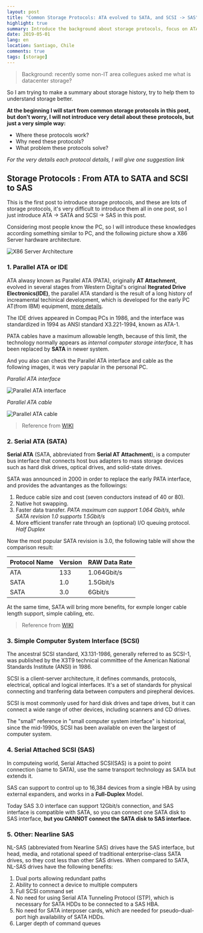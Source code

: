 ```yaml
---
layout: post
title: "Common Storage Protocols: ATA evolved to SATA, and SCSI -> SAS"
highlight: true
summary: Introduce the background about storage protocols, focus on ATA to SATA and SCSI to SAS
date: 2019-05-01
lang: en
location: Santiago, Chile
comments: true
tags: [storage]
---
```


> Background: recently some non-IT area collegues asked me what is datacenter storage? 

So I am trying to make a summary about storage history, try to help them to understand storage better. 

**At the beginning I will start from common storage protocols in this post, but don't worry, I will not introduce very detail about these protocols, but just a very simple way:**

* Where these protocols work?
* Why need these protocols?
* What problem these protocols solve?

_For the very details each protocol details, I will give one suggestion link_

## Storage Protocols : From ATA to SATA and SCSI to SAS
This is the first post to introduce storage protocols, and these are lots of storage protocols, it's very difficult to introduce them all in one post, so I just introduce ATA -> SATA and SCSI -> SAS in this post. 

Considering most people know the PC, so I will introduce these knowledges according something similar to PC, and the following picture show a X86 Server hardware architecture.

<img src="{{ site.baseurl }}/img/posts/20190501_X86-Server-Architecture.jpg" alt="X86 Server Architecture" />

### 1. Parallel ATA or IDE ###
ATA alwasy known as Parallel ATA (PATA), originally **AT Attachment**, evolved in several stages from Western Digital's original **Itegrated Drive Electronics(IDE)**, the parallel ATA standard is the result of a long history of increamental techinical development, which is developed for the early PC AT(from IBM) equipment, [more details](https://en.wikipedia.org/wiki/IBM_Personal_Computer/AT). 

The IDE drives appeared in Compaq PCs in 1986, and the interface was standardized in 1994 as ANSI standard X3.221-1994, known as ATA-1.

PATA cables have a maximum allowable length, because of this limit, the technology normally appears as _internal computer storage interface_, It has been replaced by **SATA** in newer system. 

And you also can check the Parallel ATA interface and cable as the following images, it was very papular in the personal PC.

_Parallel ATA interface_

<img src="{{ site.baseurl }}/img/posts/20190501_PATA_Interface.jpg" alt="Parallel ATA interface" />

_Parallel ATA cable_

<img src="{{ site.baseurl }}/img/posts/20190501_PATA_Cable.jpg" alt="Parallel ATA cable" />

> Reference from [WIKI](https://en.wikipedia.org/wiki/Parallel_ATA)

### 2. Serial ATA (SATA)
**Serial ATA** (SATA, abbreviated from **Serial AT Attachment**), is a computer bus interface that connects host bus adapters to mass storage devices such as hard disk drives, optical drives, and solid-state drives. 

SATA was announced in 2000 in order to replace the early PATA interface, and provides the advantanges as the followings:
1. Reduce cable size and cost (seven conductors instead of 40 or 80).
1. Native hot swapping.
1. Faster data transfer. _PATA maximum can support 1.064 Gbit/s, while SATA revision 1.0 supports 1.5Gbit/s_
1. More efficient transfer rate through an (optional) I/O queuing protocol. _Half Duplex_

Now the most popular SATA revision is 3.0, the following table will show the comparison result:

Protocol Name | Version | RAW Data Rate 
------------- | ------- | -------------
ATA | 133 | 1.064Gbit/s  
SATA | 1.0 | 1.5Gbit/s
SATA | 3.0 | 6Gbit/s

At the same time, SATA will bring more benefits, for exmple longer cable length support, simple cabling, etc. 

> Reference from [WIKI](https://en.wikipedia.org/wiki/Serial_ATA)


### 3. Simple Computer System Interface (SCSI)
The ancestral SCSI standard, X3.131-1986, generally referred to as SCSI-1, was published by the X3T9 technical committee of the American National Standards Institute (ANSI) in 1986.

SCSI is a client-server architecture, it defines commands, protocols, electrical, optical and logical interfaces. It's a set of standards for physical connecting and tranfering data between computers and pirepheral devices.

SCSI is most commonly used for hard disk drives and tape drives, but it can connect a wide range of other devices, including scanners and CD drives.

The "small" reference in "small computer system interface" is historical, since the mid-1990s, SCSI has been available on even the largest of computer system.

### 4. Serial Attached SCSI (SAS)
In computeing world, Serial Attached SCSI(SAS) is a point to point connection (same to SATA), use the same transport technology as SATA but extends it.

SAS can support to control up to 16,384 devices from a single HBA by using external expanders, and works in a __Full-Duplex__ Model.

Today SAS 3.0 interface can support 12Gbit/s connection, and SAS interface is compatible with SATA, so you can connect one SATA disk to SAS interface, __but you CANNOT connect the SATA disk to SAS interface.__

### 5. Other: Nearline SAS
NL-SAS (abbreviated from Nearline SAS) drives have the SAS interface, but head, media, and rotational speed of traditional enterprise-class SATA drives, so they cost less than other SAS drives. When compared to SATA, NL-SAS drives have the following benefits:

1. Dual ports allowing redundant paths
1. Ability to connect a device to multiple computers
1. Full SCSI command set
1. No need for using Serial ATA Tunneling Protocol (STP), which is necessary for SATA HDDs to be connected to a SAS HBA.
1. No need for SATA interposer cards, which are needed for pseudo–dual-port high availability of SATA HDDs.
1. Larger depth of command queues

